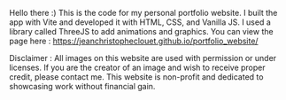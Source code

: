 Hello there :)
This is the code for my personal portfolio website.
I built the app with Vite and developed it with HTML, CSS, and Vanilla JS.
I used a library called ThreeJS to add animations and graphics.
You can view the page here : https://jeanchristopheclouet.github.io/portfolio_website/

Disclaimer :
All images on this website are used with permission or under licenses.
If you are the creator of an image and wish to receive proper credit, please contact me. 
This website is non-profit and dedicated to showcasing work without financial gain.
